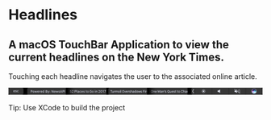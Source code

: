 # Headlines
## A macOS TouchBar Application to view the current headlines on the New York Times.

Touching each headline navigates the user to the associated online article. 

![Alt text](img/sample.png?raw=true "Headlines")

Tip: Use XCode to build the project
